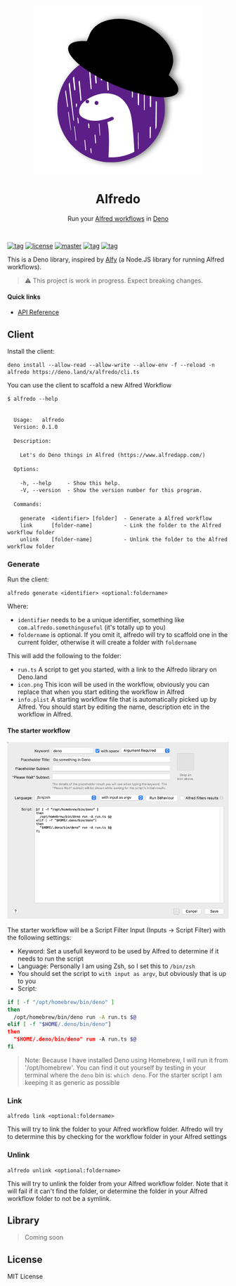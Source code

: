 <p align="center">
    <img align="center" src="https://github.com/j3lte/alfredo/raw/main/.github/.assets/big_icon.png" />
    <br />
    <h1 align="center"> Alfredo</h1>
    <p align="center">Run your <a href="https://www.alfredapp.com/">Alfred workflows</a> in <a href="https://deno.land/">Deno</a></p>
</p>
<br />

[![tag](https://img.shields.io/github/tag/j3lte/alfredo.svg)](https://github.com/j3lte/alfredo)
[![license](https://img.shields.io/github/license/j3lte/alfredo.svg)](https://github.com/j3lte/alfredo)
[![master](https://github.com/j3lte/alfredo/actions/workflows/main.yml/badge.svg?branch=main)](https://github.com/j3lte/alfredo/actions/workflows/main.yml)
[![tag](https://img.shields.io/badge/deno->=1.23.0-green.svg)](https://github.com/denoland/deno)
[![tag](https://img.shields.io/badge/std-0.147.0-green.svg)](https://github.com/denoland/deno)

This is a Deno library, inspired by [Alfy](https://github.com/sindresorhus/alfy)
(a Node.JS library for running Alfred workflows).

> ⚠️ This project is work in progress. Expect breaking changes.

#### Quick links

- [API Reference](https://doc.deno.land/https://deno.land/x/alfredo/mod.ts)

## Client

Install the client:

```
deno install --allow-read --allow-write --allow-env -f --reload -n alfredo https://deno.land/x/alfredo/cli.ts
```

You can use the client to scaffold a new Alfred Workflow

```
$ alfredo --help


  Usage:   alfredo
  Version: 0.1.0

  Description:

    Let's do Deno things in Alfred (https://www.alfredapp.com/)

  Options:

    -h, --help     - Show this help.
    -V, --version  - Show the version number for this program.

  Commands:

    generate  <identifier> [folder]  - Generate a Alfred workflow
    link      [folder-name]          - Link the folder to the Alfred workflow folder
    unlink    [folder-name]          - Unlink the folder to the Alfred workflow folder
```

### Generate

Run the client:

```
alfredo generate <identifier> <optional:foldername>
```

Where:

- `identifier` needs to be a unique identifier, something like
  `com.alfredo.somethinguseful` (it's totally up to you)
- `foldername` is optional. If you omit it, alfredo will try to scaffold one in
  the current folder, otherwise it will create a folder with `foldername`

This will add the following to the folder:

- `run.ts` A script to get you started, with a link to the Alfredo library on
  Deno.land
- `icon.png` This icon will be used in the workflow, obviously you can replace
  that when you start editing the workflow in Alfred
- `info.plist` A starting workflow file that is automatically picked up by
  Alfred. You should start by editing the name, description etc in the workflow
  in Alfred.

#### The starter workflow

![script filter](https://github.com/j3lte/alfredo/raw/main/.github/.assets/workflow-script-filter.png)

The starter workflow will be a Script Filter Input (Inputs -> Script Filter)
with the following settings:

- Keyword: Set a usefull keyword to be used by Alfred to determine if it needs
  to run the script
- Language: Personally I am using Zsh, so I set this to `/bin/zsh`
- You should set the script to `with input as argv`, but obviously that is up to
  you
- Script:

```sh
if [ -f "/opt/homebrew/bin/deno" ]
then
  /opt/homebrew/bin/deno run -A run.ts $@
elif [ -f "$HOME/.deno/bin/deno"]
then
  "$HOME/.deno/bin/deno" run -A run.ts $@
fi
```

> Note: Because I have installed Deno using Homebrew, I will run it from
> '/opt/homebrew'. You can find it out yourself by testing in your terminal
> where the `deno` bin is: `which deno`. For the starter script I am keeping it
> as generic as possible

### Link

```
alfredo link <optional:foldername>
```

This will try to link the folder to your Alfred workflow folder. Alfredo will
try to determine this by checking for the workflow folder in your Alfred
settings

### Unlink

```
alfredo unlink <optional:foldername>
```

This will try to unlink the folder from your Alfred workflow folder. Note that
it will fail if it can't find the folder, or determine the folder in your Alfred
workflow folder to not be a symlink.

## Library

> Coming soon

## License

MIT License
